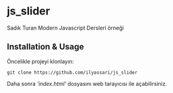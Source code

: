 # js_slider
Sadık Turan Modern Javascript Dersleri örneği


## Installation & Usage

Öncelikle projeyi klonlayın:
```
git clone https://github.com/ilyassari/js_slider
```
Daha sonra *'index.html'* dosyasını web tarayıcısı ile açabilirsiniz.

